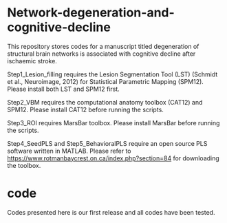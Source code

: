# Network-degeneration-and-cognitive-decline
This repository stores codes for a manuscript titled degeneration of structural brain networks is associated with cognitive decline after ischaemic stroke.

Step1_Lesion_filling requires the Lesion Segmentation Tool (LST) (Schmidt et al., Neuroimage, 2012) for Statistical Parametric Mapping (SPM12). Please install both LST and SPM12 first.

Step2_VBM requires the computational anatomy toolbox (CAT12) and SPM12. Please install CAT12 before running the scripts.

Step3_ROI requires MarsBar toolbox. Please install MarsBar before running the scripts.

Step4_SeedPLS and Step5_BehavioralPLS require an open source PLS software written in MATLAB. Please refer to https://www.rotmanbaycrest.on.ca/index.php?section=84 for downloading the toolbox.

# code
Codes presented here is our first release and all codes have been tested.
